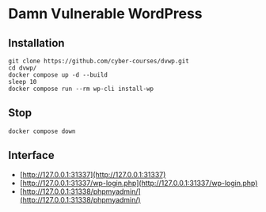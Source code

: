 # Damn Vulnerable WordPress

## Installation

```
git clone https://github.com/cyber-courses/dvwp.git
cd dvwp/
docker compose up -d --build
sleep 10
docker compose run --rm wp-cli install-wp
```

## Stop
```
docker compose down
```

## Interface

* [http://127.0.0.1:31337](http://127.0.0.1:31337)
* [http://127.0.0.1:31337/wp-login.php](http://127.0.0.1:31337/wp-login.php)
* [http://127.0.0.1:31338/phpmyadmin/](http://127.0.0.1:31338/phpmyadmin/)
